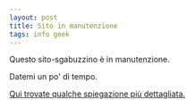 ```yaml
---
layout: post
title: Sito in manutenzione
tags: info geek
---
```

Questo sito-sgabuzzino è in manutenzione.

Datemi un po' di tempo.

<a href="/about.html">Qui trovate qualche spiegazione più dettagliata.</a>
